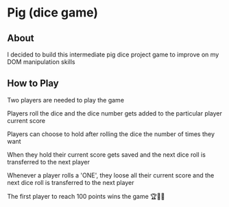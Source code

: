 # Pig (dice game)

## About

<p> I decided to build this intermediate pig dice project game to improve on my DOM manipulation skills</p>

## How to Play

<p> Two players are needed to play the game </p>
<p> Players roll the dice and the dice number gets added to the particular player current score
</p>
<p> Players can choose to hold after rolling the dice the number of times they want </p>
<p> When they hold their current score gets saved and the next dice roll is transferred to the next player </p>
<p> Whenever a player rolls a 'ONE', they loose all their current score and the next dice roll is transferred to the next player </p>
<p> The first player to reach 100 points wins the game 🏆🎉🎉</p>
